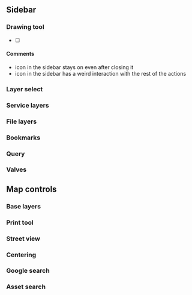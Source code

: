 ## Sidebar
### Drawing tool
- [ ] 
#### Comments
- icon in the sidebar stays on even after closing it
- icon in the sidebar has a weird interaction with the rest of the actions
### Layer select
### Service layers
### File layers
### Bookmarks
### Query
### Valves
## Map controls
### Base layers
### Print tool
### Street view
### Centering
### Google search
### Asset search

 